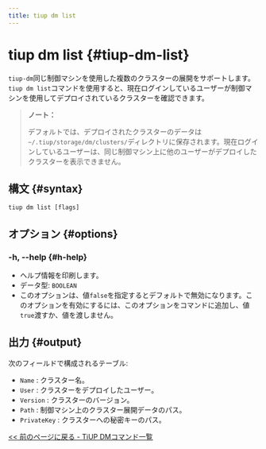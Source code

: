 ```yaml
---
title: tiup dm list
---
```


# tiup dm list {#tiup-dm-list}

`tiup-dm`同じ制御マシンを使用した複数のクラスターの展開をサポートします。 `tiup dm list`コマンドを使用すると、現在ログインしているユーザーが制御マシンを使用してデプロイされているクラスターを確認できます。

> **ノート：**
>
> デフォルトでは、デプロイされたクラスターのデータは`~/.tiup/storage/dm/clusters/`ディレクトリに保存されます。現在ログインしているユーザーは、同じ制御マシン上に他のユーザーがデプロイしたクラスターを表示できません。

## 構文 {#syntax}

```shell
tiup dm list [flags]
```

## オプション {#options}

### -h, --help {#h-help}

-   ヘルプ情報を印刷します。
-   データ型: `BOOLEAN`
-   このオプションは、値`false`を指定するとデフォルトで無効になります。このオプションを有効にするには、このオプションをコマンドに追加し、値`true`渡すか、値を渡しません。

## 出力 {#output}

次のフィールドで構成されるテーブル:

-   `Name` : クラスター名。
-   `User` : クラスターをデプロイしたユーザー。
-   `Version` : クラスターのバージョン。
-   `Path` : 制御マシン上のクラスター展開データのパス。
-   `PrivateKey` : クラスターへの秘密キーのパス。

[<a href="/tiup/tiup-component-dm.md#command-list">&lt;&lt; 前のページに戻る - TiUP DMコマンド一覧</a>](/tiup/tiup-component-dm.md#command-list)
